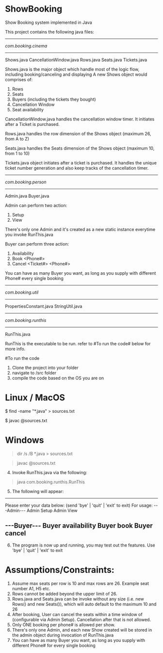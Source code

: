 # ShowBooking
Show Booking system implemented in Java

This project contains the following java files:
********************
*com.booking.cinema*
********************
Shows.java
CancellationWindow.java
Rows.java
Seats.java
Tickets.java

Shows.java is the major object which handle most of the logic flow, including booking/canceling and displaying
A new Shows object would comprises of:
1. Rows
2. Seats
3. Buyers (including the tickets they bought)
4. Cancellation Window
5. Seat availability

CancellationWindow.java handles the cancellation window timer. It initiates after a Ticket is purchased.

Rows.java handles the row dimension of the Shows object (maximum 26, from A to Z)

Seats.java handles the Seats dimension of the Shows object (maximum 10, from 1 to 10)

Tickets.java object initiates after a ticket is purchased. It handles the unique ticket number generation and also keep tracks of the cancellation timer.

********************
*com.booking.person*
********************
Admin.java
Buyer.java

Admin can perform two action:
1. Setup  <Show Number> <Number of Rows> <Number of seats per row>  <Cancellation window in minutes>  
2. View <Show Number>   

There's only one Admin and it's created as a new static instance everytime you invoke RunThis.java 

Buyer can perform three action:
1. Availability <Show Number>
2. Book <Show Number> <Phone#> <Comma separated list of seats> 
3. Cancel <Ticket#> <Phone#>

You can have as many Buyer you want, as long as you supply with different Phone# every single booking

********************
*com.booking.util*
********************
PropertiesConstant.java
StringUtil.java

********************
*com.booking.runthis*
********************
RunThis.java

RunThis is the executable to be run.
refer to #To run the code# below for more info.






#To run the code
1. Clone the project into your folder
2. navigate to /src folder
3. compile the code based on the OS you are on

# Linux / MacOS
$ find -name "*.java" > sources.txt

$ javac @sources.txt

# Windows
> dir /s /B *.java > sources.txt

> javac @sources.txt

4. Invoke RunThis.java via the following:
> java com.booking.runthis.RunThis

5. The following will appear:
-------------------------------------------------------------------------
Please enter your data below: (send 'bye' | 'quit' | 'exit' to exit)
For usage:
---Admin---
Admin Setup <Show number> <Number of Rows> <Number of Seats per row> <Cancellation window in minutes>
Admin View <Show number>

---Buyer---
Buyer availability <show number>
Buyer book <Show number> <Phone number> <Seats in comma separated list>
Buyer cancel <Ticket number> <Phone number>
--------------------------------------------------------------------------

6. The program is now up and running, you may test out the features. Use 'bye' | 'quit' | 'exit' to exit



# Assumptions/Constraints:
1. Assume max seats per row is 10 and max rows are 26. Example seat number A1,  H5 etc. 
2. Rows cannot be added beyond the upper limit of 26.
3. Rows.java and Seats.java can be invoke without any size (i.e. new Rows() and new Seats()), which will auto default to the maximum 10 and 26
4. After booking, User can cancel the seats within a time window of <Cancellation window in minutes> (configurable via Admin Setup). Cancellation after that is not allowed.
5. Only ONE booking per phone# is allowed per show. 
7. There's only one Admin, and each new Show created will be stored in the admin object during invocation of RunThis.java
8. You can have as many Buyer you want, as long as you supply with different Phone# for every single booking
